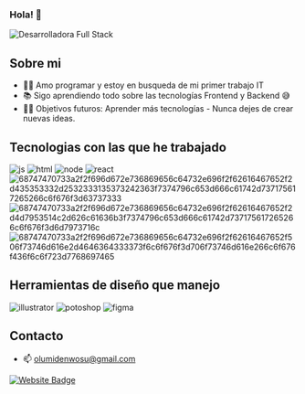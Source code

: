 ### Hola! 👋
![Desarrolladora Full Stack](https://user-images.githubusercontent.com/89470788/179838629-57bff634-dc88-4b88-9bbf-4cfcb42a43d6.gif)


## Sobre mi

- 👨‍💻 Amo programar y estoy en busqueda de mi primer trabajo IT 
- 📚 Sigo aprendiendo todo sobre las tecnologías Frontend y Backend 😅
- 💪🏼 Objetivos futuros: Aprender más tecnologías - Nunca dejes de crear nuevas ideas.


## Tecnologias con las que he trabajado


![js](https://user-images.githubusercontent.com/89470788/179840206-818bdcc1-666c-4b63-a9a7-b16638b6af19.svg)
![html](https://user-images.githubusercontent.com/89470788/179843482-39b09d7f-1c47-4797-9552-8144a056b205.svg)
![node](https://user-images.githubusercontent.com/89470788/179841874-22ca1b49-8b22-46bd-bd1c-6ac5bc73c03f.svg)
![react](https://user-images.githubusercontent.com/89470788/179842421-1ca9eb60-0f36-4428-b2a1-3ff2ae68ab3c.svg)
![68747470733a2f2f696d672e736869656c64732e696f2f62616467652f2d435353332d2532333135373242363f7374796c653d666c61742d737175617265266c6f676f3d63737333](https://user-images.githubusercontent.com/89470788/179842793-658bc4cc-41c0-4a3e-959e-e445cfd8b658.svg)
![68747470733a2f2f696d672e736869656c64732e696f2f62616467652f2d4d7953514c2d626c61636b3f7374796c653d666c61742d737175617265266c6f676f3d6d7973716c](https://user-images.githubusercontent.com/89470788/179843667-f8c0c1f2-e8aa-4111-8364-9e922bb17eb7.svg)
![68747470733a2f2f696d672e736869656c64732e696f2f62616467652f506f73746d616e2d4646364333373f6c6f676f3d706f73746d616e266c6f676f436f6c6f723d7768697465](https://user-images.githubusercontent.com/89470788/179845119-0333460b-7b7b-4a5a-b363-f3e17a192b6e.svg)



## Herramientas de diseño que manejo
![illustrator](https://user-images.githubusercontent.com/89470788/179844009-8e862ebb-b259-4ec8-acfe-dac403500f1b.svg)
![potoshop](https://user-images.githubusercontent.com/89470788/179844141-1f73cd2b-ec57-4ef1-a3bc-919a6de981d0.svg)
![figma](https://user-images.githubusercontent.com/89470788/179844296-b7c7e715-4f09-44e3-9655-7479bd5ce53e.svg)

## Contacto
- 📫 [olumidenwosu@gmail.com](mailto:oliveraromina27@gmail.com)

[![Website Badge](https://img.shields.io/badge/-Portfolio-black?style=flat-square&logo=Wordpress&logoColor=white&link=https://khushi0321.github.io/portfolio/#/)](https://dev-romina-olivera.netlify.app/)









